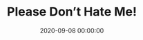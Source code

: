 ---
_schema: default
title: Please Don’t Hate Me!
link: https://www.geocaching.com/geocache/GC8YM19
owner: Edward Nygma
date: 2020-09-08 00:00:00
log_type: Note
display_coords: N 41° 26.000' W 074° 29.000'
latitude: '41.433333'
longitude: '-74.483333'
first_stage: false
bogus: true
zhanna_log: Rich logged this cache for both of us.
rich_log: >-
  Howdy, “Ed”\!


  After losing the scent twice, ace inspector Zhanna tracked down and
  apprehended the crafty solution. Yes, we got the green light\! However, we
  probably won’t be visiting this area anytime soon but we will put it on our
  to-do list, and if we should have the opportunity we’ll stop and take a look
  for the cache. Thanks for the wild goose chase.


  ~Rich in NEPA~ and Zhanna
post_id: 12614
---